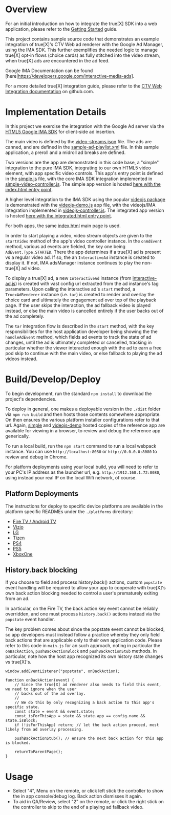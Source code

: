 # Overview

For an initial introduction on how to integrate the true[X] SDK into a web application, please refer to the [Getting Started](./GETTING_STARTED.md) guide.

This project contains sample source code that demonstrates an example integration of true[X]'s CTV Web ad renderer with the Google Ad Manager, using the IMA SDK. This further exemplifies the needed logic to manage true[X] opt-in flows (choice cards) as fully stitched into the video stream, when true[X] ads are encountered in the ad feed. 

Google IMA Documentation can be found [here|https://developers.google.com/interactive-media-ads].

For a more detailed true[X] integration guide, please refer to the [CTV Web Integration documentation](https://github.com/socialvibe/truex-ctv-web-integration) on github.com.

# Implementation Details

In this project we exercise the integration with the Google Ad server via the [HTML5 Google IMA SDK](https://developers.google.com/interactive-media-ads/docs/sdks/html5/client-side) for client-side ad insertion.

The main video is defined by the [video-streams.json](./src/data/video-streams.json) file. The ads are canned, and are defined in the [sample-ad-playlist.xml](./src/data/sample-ad-playlist.xml) file. In this sample application, a preroll and a midroll ad breaks are defined.

Two versions are the app are demonstrated in this code base, a "simple" integration to the pure IMA SDK, integrating to our own HTML5 video element, with app specific video controls. This app's entry point is defined in the [simple.js](./src/simple/simple.js) file, with the core IMA SDK integration implemented in [simple-video-controller.js](./src/simple/simple-video-controller.js). The simple app version is hosted [here with the index.html entry point](https://ctv.truex.com/web/ref-app-IMA-CSAI/master/index.html).

A higher level integration to the IMA SDK using the popular [videojs package](https://www.npmjs.com/package/videojs) is demonstrated with the [videojs-demo.js](src/videojs/videojs-demo.js) app file, with the videojs/IMA integration implemented in [videojs-controller.js](src/videojs/videojs-controller.js). The integrated app version is hosted [here with the integrated.html entry point](https://ctv.truex.com/web/ref-app-IMA-CSAI/master/videojs-demo.html).

For both apps, the same [index.html](./src/index.html) main page is used.

In order to start playing a video, video stream objects are given to the `startVideo` method of the app's video controller instance. In the `onAdEvent` method, various ad events are fielded, the key one being `AdEvent.Type.STARTED`. There the app determines if a true[X] ad is present vs a regular video ad. If so, the an `InteractiveAd` instance is created to display it. If not, IMA adsManager instance continues to play the non-true[X] ad video. 

To display a true[X] ad, a new `InteractiveAd` instance (from [interactive-ad.js](./src/components/interactive-ad.js)) is created with vast config url extracted from the ad instance's tag parameters. Upon calling the interactive ad's `start` method, a `TruexAdRenderer` instance (i.e. `tar`) is created to render and overlay the choice card and ultimately the engagement ad over top of the playback page. If the user skips the interaction, the ad fallback video is played instead, or else the main video is cancelled entirely if the user backs out of the ad completely.

The `tar` integration flow is described in the `start` method, with the key responsibilities for the host application developer being showing the the `handleAdEvent` method, which fields ad events to track the state of ad changes, until the ad is ultimately completed or cancelled, tracking in particular whether the viewer interacted enough with the ad to earn a free pod skip to continue with the main video, or else fallback to playing the ad videos instead.

# Build/Develop/Deploy

To begin development, run the standard `npm install` to download the project's dependencies.

To deploy in general, one makes a deployable version in the `./dist` folder via `npm run build` and then hosts those contents somewhere appropriate. On then ensures the various platform installer configurations refer to that url. Again, [simple](https://ctv.truex.com/web/ref-app-IMA-CSAI/master/index.html) and [videojs-demo](https://ctv.truex.com/web/ref-app-IMA-CSAI/master/videojs-demo.html) hosted copies of the reference app are available for viewing in a browser, to review and debug the reference app generically.

To run a local build, run the `npm start` command to run a local webpack instance. You can use `http://localhost:8080` or `http://0.0.0.0:8080` to review and debug in Chrome.

For platform deployments using your local build, you will need to refer to your PC's IP address as the launcher url, e.g. `http://1912.168.1.72:8080`, using instead your real IP on the local Wifi network, of course. 

## Platform Deployments

The instructions for deploy to specific device platforms are available in the platform specific READMEs under the `./platforms` directory:
* [Fire TV / Android TV](platforms/AndroidFireTV/README.md)
* [Vizio](./platforms/Vizio/README.md)
* [LG](./platforms/LG/README.md)
* [Tizen](./platforms/Tizen/README.md)
* [PS4](./platforms/PS4/README.md)
* [PS5](./platforms/PS5/README.md)
* [XboxOne](./platforms/XboxOne/README.md)

## History.back blocking

If you choose to field and process history.back() actions, custom `popstate` event handling will be required to allow your app to cooperate with true[X]'s own back action blocking needed to control a user's prematurely exiting from an ad.

In particular, on the Fire TV, the back action key event cannot be reliably overridden, and one must process `history.back()` actions instead via the `popstate` event handler.

The key problem comes about since the popstate event cannot be blocked, so app developers must instead follow a practice whereby they only field back actions that are applicable only to their own application code. Please refer to this code in `main.js` for an such approach, noting in particular the `onBackAction`, `pushBackActionBlock` and `pushBackActionStub` methods. In particular, note how the host app recognized its own history state changes vs true[X]'s.
 ```
 window.addEventListener("popstate", onBackAction);

 function onBackAction(event) {
     // Since the true[X] ad renderer also needs to field this event, we need to ignore when the user
     // backs out of the ad overlay.
     //
     // We do this by only recognizing a back action to this app's specific state.
     const state = event && event.state;
     const isForThisApp = state && state.app == config.name && state.isBlock;
     if (!isForThisApp) return; // let the back action proceed, most likely from ad overlay processing.

     pushBackActionStub(); // ensure the next back action for this app is blocked.

     returnToParentPage();
 }
 ```

# Usage

* Select "4", Menu on the remote, or click left stick the controller to show the in app console/debug log. Back action dismisses it again.
* To aid in QA/Review, select "2" on the remote, or click the right stick on the controller to skip to the end of a playing ad fallback video.
